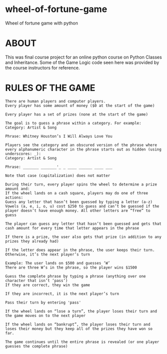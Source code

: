 # wheel-of-fortune-game
Wheel of fortune game with python

   ABOUT
===========
This was final course project for an online python course on Python Classes and Inheritance. Some of the Game Logic code seen here was provided by the course instructors for reference.

  RULES OF THE GAME
=====================
    There are human players and computer players.
    Every player has some amount of money ($0 at the start of the game)

    Every player has a set of prizes (none at the start of the game)

    The goal is to guess a phrase within a category. For example:
    Category: Artist & Song

    Phrase: Whitney Houston’s I Will Always Love You

    Players see the category and an obscured version of the phrase where every alphanumeric character in the phrase starts out as hidden (using underscores: _):
    Category: Artist & Song

    Phrase: _______ _______'_ _ ____ ______ ____ ___

    Note that case (capitalization) does not matter

    During their turn, every player spins the wheel to determine a prize amount and:
    If the wheel lands on a cash square, players may do one of three actions:
    Guess any letter that hasn’t been guessed by typing a letter (a-z)
    Vowels (a, e, i, o, u) cost $250 to guess and can’t be guessed if the player doesn’t have enough money. All other letters are “free” to guess

    The player can guess any letter that hasn’t been guessed and gets that cash amount for every time that letter appears in the phrase

    If there is a prize, the user also gets that prize (in addition to any prizes they already had)

    If the letter does appear in the phrase, the user keeps their turn. Otherwise, it’s the next player’s turn

    Example: The user lands on $500 and guesses ‘W’
    There are three W’s in the phrase, so the player wins $1500

    Guess the complete phrase by typing a phrase (anything over one character that isn’t ‘pass’)
    If they are correct, they win the game

    If they are incorrect, it is the next player’s turn

    Pass their turn by entering 'pass'

    If the wheel lands on “lose a turn”, the player loses their turn and the game moves on to the next player

    If the wheel lands on “bankrupt”, the player loses their turn and loses their money but they keep all of the prizes they have won so far.

    The game continues until the entire phrase is revealed (or one player guesses the complete phrase)
    
    
